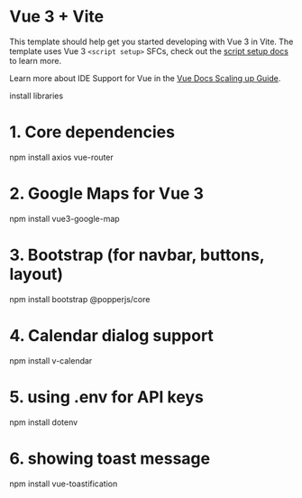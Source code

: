 # Vue 3 + Vite

This template should help get you started developing with Vue 3 in Vite. The template uses Vue 3 `<script setup>` SFCs, check out the [script setup docs](https://v3.vuejs.org/api/sfc-script-setup.html#sfc-script-setup) to learn more.

Learn more about IDE Support for Vue in the [Vue Docs Scaling up Guide](https://vuejs.org/guide/scaling-up/tooling.html#ide-support).


install libraries
# 1. Core dependencies
npm install axios vue-router

# 2. Google Maps for Vue 3
npm install vue3-google-map

# 3. Bootstrap (for navbar, buttons, layout)
npm install bootstrap @popperjs/core

# 4.  Calendar dialog support
npm install v-calendar

# 5. using .env for API keys
npm install dotenv

# 6. showing toast message
npm install vue-toastification
